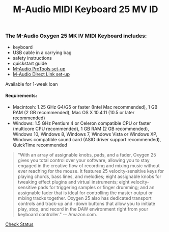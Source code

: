 ﻿---
layout: post
title: M-Audio MIDI Keyboard 25 MV ID
categories: jekyll update
img: maudio.jpg
---
### The M-Audio Oxygen 25 MK IV MIDI Keyboard includes:
 
- keyboard
- USB cable in a carrying bag
- safety instructions
- quickstart guide
- [M-Audio ProTools set-up](https://m-audio.com/kb/article/1674)
- [M-Audio Direct Link set-up](https://m-audio.com/kb/article/1686)

Available for 1-week loan


#### Requirements:
- Macintosh: 1.25 GHz G4/G5 or faster (Intel Mac recommended), 1 GB RAM (2 GB recommended), Mac OS X 10.4.11 (10.5 or later recommended)
- Windows: 1.5 GHz Pentium 4 or Celeron compatible CPU or faster (multicore CPU recommended), 1 GB RAM (2 GB recommended), Windows 10, Windows 8, Windows 7, Windows Vista or Windows XP, Windows compatible sound card (ASIO driver support recommended), QuickTime recommended

>  "With an array of assignable knobs, pads, and a fader, Oxygen 25 gives you total control over your software, allowing you to stay engaged in the creative flow of recording and mixing music without ever reaching for the mouse. It features 25 velocity-sensitive keys for playing chords, bass lines, and melodies; eight assignable knobs for tweaking effect plugins and virtual instruments; eight velocity-sensitive pads for triggering samples or finger drumming; and an assignable fader that is ideal for controlling the master output or mixing tracks together. Oxygen 25 also has dedicated transport controls and track-up and -down buttons that allow you to initiate play, stop, and record in the DAW environment right from your keyboard controller." -- Amazon.com.


<a href="https://vufind.carli.illinois.edu/vf-dpu/Record/dpu_1236340/Holdings" target="_blank" class="btn btn-primary btn-lg">Check Status</a>

